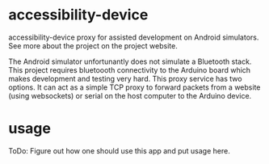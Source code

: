 accessibility-device
====================

accessibility-device proxy for assisted development on Android simulators.  See more about the project on the project website.

The Android simulator unfortunantly does not simulate a Bluetooth stack.  This project requires bluetoooth connectivity to the Arduino board which makes development and testing very hard.  This proxy service has two options.  It can act as a simple TCP proxy to forward packets from a website (using websockets) or serial on the host computer to the Arduino device.



usage
====================
ToDo:  Figure out how one should use this app and put usage here.
